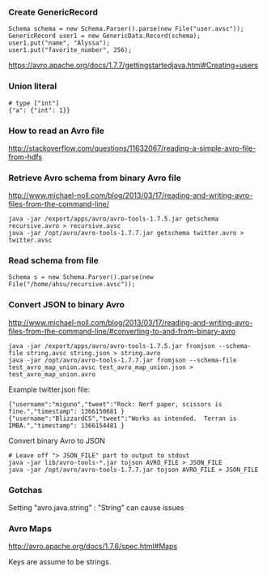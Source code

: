 ### Create GenericRecord
```
Schema schema = new Schema.Parser().parse(new File("user.avsc"));
GenericRecord user1 = new GenericData.Record(schema);
user1.put("name", "Alyssa");
user1.put("favorite_number", 256);
```
https://avro.apache.org/docs/1.7.7/gettingstartedjava.html#Creating+users


### Union literal
```
# type ["int"]
{"a": {"int": 1}}
```


### How to read an Avro file
http://stackoverflow.com/questions/11632067/reading-a-simple-avro-file-from-hdfs

### Retrieve Avro schema from binary Avro file
http://www.michael-noll.com/blog/2013/03/17/reading-and-writing-avro-files-from-the-command-line/
```
java -jar /export/apps/avro/avro-tools-1.7.5.jar getschema recursive.avro > recursive.avsc
java -jar /opt/avro/avro-tools-1.7.7.jar getschema twitter.avro > twitter.avsc
```

### Read schema from file
```
Schema s = new Schema.Parser().parse(new File("/home/ahsu/recursive.avsc"));
```


### Convert JSON to binary Avro
http://www.michael-noll.com/blog/2013/03/17/reading-and-writing-avro-files-from-the-command-line/#converting-to-and-from-binary-avro
```
java -jar /export/apps/avro/avro-tools-1.7.5.jar fromjson --schema-file string.avsc string.json > string.avro
java -jar /opt/avro/avro-tools-1.7.7.jar fromjson --schema-file test_avro_map_union.avsc test_avro_map_union.json > test_avro_map_union.avro
```

Example twitter.json file:
```
{"username":"miguno","tweet":"Rock: Nerf paper, scissors is fine.","timestamp": 1366150681 }
{"username":"BlizzardCS","tweet":"Works as intended.  Terran is IMBA.","timestamp": 1366154481 }
```

Convert binary Avro to JSON
```
# Leave off "> JSON_FILE" part to output to stdout
java -jar lib/avro-tools-*.jar tojson AVRO_FILE > JSON_FILE
java -jar /opt/avro/avro-tools-1.7.7.jar tojson AVRO_FILE > JSON_FILE
```

### Gotchas
Setting "avro.java.string" : "String" can cause issues

### Avro Maps
http://avro.apache.org/docs/1.7.6/spec.html#Maps

Keys are assume to be strings.